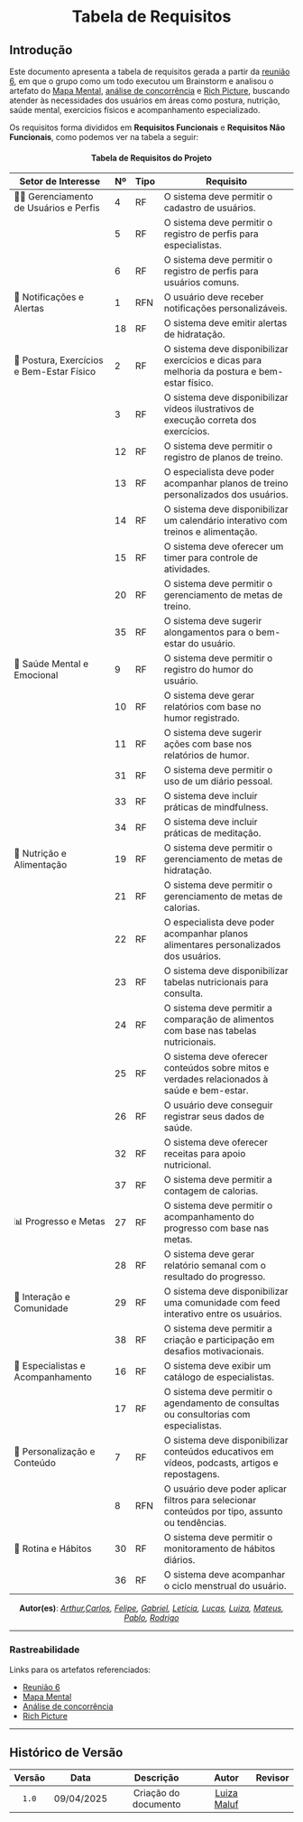 <center>

# __Tabela de Requisitos__

</center>

## __Introdução__

Este documento apresenta a tabela de requisitos gerada a partir da [reunião 6](../Projeto/Iniciativas%20Extras/ata_06.md), em que o grupo como um todo executou um Brainstorm e analisou o artefato do [Mapa Mental](../Base/1.2.1.Mapa-mental.md#mapa-mental), [análise de concorrência](../Base/1.2.5.Publico-Alvo.md#análise-de-concorrência) e [Rich Picture](../Base/1.2.2.RichPicture.md#rich-picture), buscando atender às necessidades dos usuários em áreas como postura, nutrição, saúde mental, exercícios físicos e acompanhamento especializado.

Os requisitos forma divididos em **Requisitos Funcionais** e **Requisitos Não Funcionais**, como podemos ver na tabela a seguir:

<center>

#### **Tabela de Requisitos do Projeto**

| **Setor de Interesse**                     | **Nº** | **Tipo** | **Requisito**                                                                                          |
|-------------------------------------------|--------|----------|---------------------------------------------------------------------------------------------------------|
| 🧍‍♀️ Gerenciamento de Usuários e Perfis    | 4      | RF       | O sistema deve permitir o cadastro de usuários.                                                         |
|                                           | 5      | RF       | O sistema deve permitir o registro de perfis para especialistas.                                        |
|                                           | 6      | RF       | O sistema deve permitir o registro de perfis para usuários comuns.                                      |
| 🔔 Notificações e Alertas                 | 1      | RFN      | O usuário deve receber notificações personalizáveis.                                                    |
|                                           | 18     | RF       | O sistema deve emitir alertas de hidratação.                                                            |
| 🧘 Postura, Exercícios e Bem-Estar Físico | 2      | RF       | O sistema deve disponibilizar exercícios e dicas para melhoria da postura e bem-estar físico.          |
|                                           | 3      | RF       | O sistema deve disponibilizar vídeos ilustrativos de execução correta dos exercícios.                   |
|                                           | 12     | RF       | O sistema deve permitir o registro de planos de treino.                                                 |
|                                           | 13     | RF       | O especialista deve poder acompanhar planos de treino personalizados dos usuários.                      |
|                                           | 14     | RF       | O sistema deve disponibilizar um calendário interativo com treinos e alimentação.                       |
|                                           | 15     | RF       | O sistema deve oferecer um timer para controle de atividades.                                           |
|                                           | 20     | RF       | O sistema deve permitir o gerenciamento de metas de treino.                                             |
|                                           | 35     | RF       | O sistema deve sugerir alongamentos para o bem-estar do usuário.                                        |
| 🧠 Saúde Mental e Emocional               | 9      | RF       | O sistema deve permitir o registro do humor do usuário.                                                 |
|                                           | 10     | RF       | O sistema deve gerar relatórios com base no humor registrado.                                           |
|                                           | 11     | RF       | O sistema deve sugerir ações com base nos relatórios de humor.                                          |
|                                           | 31     | RF       | O sistema deve permitir o uso de um diário pessoal.                                                     |
|                                           | 33     | RF       | O sistema deve incluir práticas de mindfulness.                                                         |
|                                           | 34     | RF       | O sistema deve incluir práticas de meditação.                                                           |
| 🍎 Nutrição e Alimentação                | 19     | RF       | O sistema deve permitir o gerenciamento de metas de hidratação.                                         |
|                                           | 21     | RF       | O sistema deve permitir o gerenciamento de metas de calorias.                                           |
|                                           | 22     | RF       | O especialista deve poder acompanhar planos alimentares personalizados dos usuários.                    |
|                                           | 23     | RF       | O sistema deve disponibilizar tabelas nutricionais para consulta.                                       |
|                                           | 24     | RF       | O sistema deve permitir a comparação de alimentos com base nas tabelas nutricionais.                    |
|                                           | 25     | RF       | O sistema deve oferecer conteúdos sobre mitos e verdades relacionados à saúde e bem-estar.              |
|                                           | 26     | RF       | O usuário deve conseguir registrar seus dados de saúde.                                                 |
|                                           | 32     | RF       | O sistema deve oferecer receitas para apoio nutricional.                                                |
|                                           | 37     | RF       | O sistema deve permitir a contagem de calorias.                                                         |
| 📊 Progresso e Metas                      | 27     | RF       | O sistema deve permitir o acompanhamento do progresso com base nas metas.                               |
|                                           | 28     | RF       | O sistema deve gerar relatório semanal com o resultado do progresso.                                    |
| 💬 Interação e Comunidade                | 29     | RF       | O sistema deve disponibilizar uma comunidade com feed interativo entre os usuários.                     |
|                                           | 38     | RF       | O sistema deve permitir a criação e participação em desafios motivacionais.                             |
| 📅 Especialistas e Acompanhamento        | 16     | RF       | O sistema deve exibir um catálogo de especialistas.                                                     |
|                                           | 17     | RF       | O sistema deve permitir o agendamento de consultas ou consultorias com especialistas.                   |
| 🧩 Personalização e Conteúdo             | 7      | RF       | O sistema deve disponibilizar conteúdos educativos em vídeos, podcasts, artigos e repostagens.         |
|                                           | 8      | RFN      | O usuário deve poder aplicar filtros para selecionar conteúdos por tipo, assunto ou tendências.         |
| 📅 Rotina e Hábitos                      | 30     | RF       | O sistema deve permitir o monitoramento de hábitos diários.                                             |
|                                           | 36     | RF       | O sistema deve acompanhar o ciclo menstrual do usuário.                                                 |

**Autor(es)**: _[Arthur](),[Carlos](), [Felipe](), [Gabriel](), [Letícia](), [Lucas](), [Luiza](), [Mateus](), [Pablo](), [Rodrigo]()_
</center>

---

### **Rastreabilidade**

Links para os artefatos referenciados:

- [Reunião 6](../Projeto/Iniciativas%20Extras/ata_06.md)
- [Mapa Mental](../Base/1.2.1.Mapa-mental.md#mapa-mental)
- [Análise de concorrência](../Base/1.2.5.Publico-Alvo.md#análise-de-concorrência) 
- [Rich Picture](../Base/1.2.2.RichPicture.md#rich-picture)

---

## Histórico de Versão

| Versão | Data | Descrição | Autor | Revisor
|:-:|:-:|:-:|:-:|:-:|
|`1.0`| 09/04/2025 | Criação do documento| [Luiza Maluf](https://github.com/LuizaMaluf)|  |
